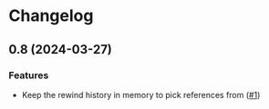 # Changelog

## 0.8 (2024-03-27)

### Features

- Keep the rewind history in memory to pick references from ([#1](https://github.com/xymaxim/mpv-ytpb/pull/1))
